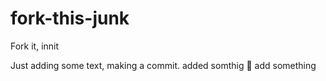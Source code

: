 # fork-this-junk
Fork it, innit

Just adding some text, making a commit.
added somthig

add something
